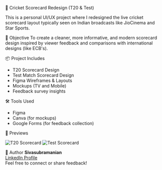 🏏 Cricket Scorecard Redesign (T20 & Test)

This is a personal UI/UX project where I redesigned the live cricket scorecard layout typically seen on Indian broadcasts like JioCinema and Star Sports. 

🎯 Objective
To create a cleaner, more informative, and modern scorecard design inspired by viewer feedback and comparisons with international designs (like ECB's).

📦 Project Includes
- T20 Scorecard Design
- Test Match Scorecard Design
- Figma Wireframes & Layouts
- Mockups (TV and Mobile)
- Feedback survey insights

 🛠 Tools Used
- Figma
- Canva (for mockups)
- Google Forms (for feedback collection)

📸 Previews

![T20 Scorecard](.png)
![Test Scorecard](assets/test-scorecard-final.png)

👋 Author
**Sivasubramanian**  
[LinkedIn Profile](www.linkedin.com/in/sivasubramanian8)  
Feel free to connect or share feedback!
